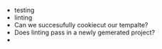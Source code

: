 - testing
- linting
- Can we succesufully cookiecut our tempalte?
- Does linting pass in a newly gemerated project?
-
